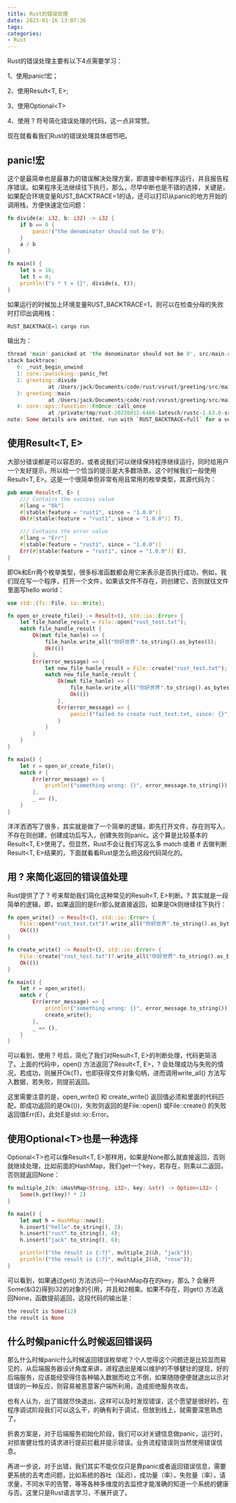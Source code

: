 ```yaml
---
title: Rust的错误处理
date: 2023-01-16 13:07:36
tags:
categories:
- Rust
---
```


Rust的错误处理主要有以下4点需要学习：

1、使用panic!宏；

2、使用Result\<T, E\>;

3、使用Optional\<T\>

4、使用 ? 符号简化错误处理的代码，这一点非常赞。

现在就看看我们Rust的错误处理具体细节吧。

<!--more-->

<!-- toc -->

## panic!宏

这个是最简单也是最暴力的错误解决处理方案，即直接中断程序运行，并且报告程序错误。如果程序无法继续往下执行，那么，尽早中断也是不错的选择，关键是，如果配合环境变量RUST_BACKTRACE=1的话，还可以打印从panic的地方开始的调用栈，方便快速定位问题：

```rust
fn divide(a: i32, b: i32) -> i32 {
    if b == 0 {
        panic!("the denominator should not be 0");
    }
    a / b
}

fn main() {
    let s = 16;
    let t = 0;
    println!("s * t = {}", divide(s, t));
}
```

如果运行的时候加上环境变量RUST_BACKTRACE=1，则可以在检查分母的失败时打印出调用栈：

```rust
RUST_BACKTRACE=1 cargo run
```

 输出为：

```rust
thread 'main' panicked at 'the denominator should not be 0', src/main.rs:4:9
stack backtrace:
   0: _rust_begin_unwind
   1: core::panicking::panic_fmt
   2: greeting::divide
             at /Users/jack/Documents/code/rust/vsrust/greeting/src/main.rs:4:9
   3: greeting::main
             at /Users/jack/Documents/code/rust/vsrust/greeting/src/main.rs:12:28
   4: core::ops::function::FnOnce::call_once
             at /private/tmp/rust-20220812-6466-1atesch/rustc-1.63.0-src/library/core/src/ops/function.rs:248:5
note: Some details are omitted, run with `RUST_BACKTRACE=full` for a verbose backtrace.
```



## 使用Result\<T, E\>

大部分错误都是可以容忍的，或者说我们可以继续保持程序继续运行，同时给用户一个友好提示，所以给一个恰当的提示是大多数场景。这个时候我们一般使用Result\<T, E\>。这是一个很简单但非常有用且常用的枚举类型，其源代码为：

```rust
pub enum Result<T, E> {
    /// Contains the success value
    #[lang = "Ok"]
    #[stable(feature = "rust1", since = "1.0.0")]
    Ok(#[stable(feature = "rust1", since = "1.0.0")] T),

    /// Contains the error value
    #[lang = "Err"]
    #[stable(feature = "rust1", since = "1.0.0")]
    Err(#[stable(feature = "rust1", since = "1.0.0")] E),
}
```

即Ok和Err两个枚举类型，很多标准函数都会用它来表示是否执行成功，例如，我们现在写一个程序，打开一个文件，如果该文件不存在，则创建它，否则就往文件里面写hello world：

```rust
use std::{fs::File, io::Write};

fn open_or_create_file() -> Result<(), std::io::Error> {
    let file_handle_result = File::open("rust_test.txt");
    match file_handle_result {
        Ok(mut file_hanle) => {
            file_hanle.write_all("你好世界".to_string().as_bytes());
            Ok(())
        },
        Err(error_message) => {
            let new_file_hanle_result = File::create("rust_test.txt");
            match new_file_hanle_result {
                Ok(mut file_hanle) => {
                    file_hanle.write_all("你好世界".to_string().as_bytes());
                    Ok(())
                },
                Err(error_message) => {
                    panic!("failed to create rust_test.txt, since: {}", error_message.to_string());
                }
            }
        }
    }
}

fn main() {
    let r = open_or_create_file();
    match r {
        Err(error_message) => {
            println!("something wrong: {}", error_message.to_string());
        },
        _ => (),
    }
}
```

洋洋洒洒写了很多，其实就是做了一个简单的逻辑，即先打开文件，存在则写入，不存在则创建，创建成功后写入，创建失败则panic。这个算是比较基本的Result\<T, E\>使用了。但显然，Rust不会让我们写这么多 match 或者 if 去做判断Result\<T, E\>结果的，下面就看看Rust是怎么把这段代码简化的。



## 用 ? 来简化返回的错误值处理

Rust提供了了 ? 号来帮助我们简化这种常见的Result\<T, E\>判断。? 其实就是一段简单的逻辑，即，如果返回的是Err那么就直接返回，如果是Ok则继续往下执行：

```rust
fn open_write() -> Result<(), std::io::Error> {
    File::open("rust_test.txt")?.write_all("你好世界".to_string().as_bytes());
    Ok(())
}

fn create_write() -> Result<(), std::io::Error> {
    File::create("rust_test.txt")?.write_all("你好世界".to_string().as_bytes());
    Ok(())
}

fn main() {
    let r = open_write();
    match r {
        Err(error_message) => {
            println!("something wrong: {}", error_message.to_string());
            create_write();
        },
        _ => (),
    }
}
```

可以看到，使用 ? 号后，简化了我们对Result\<T, E\>的判断处理，代码更简洁了。上面的代码中，open() 方法返回了Result\<T, E\>，? 会处理成功与失败的情况，若成功，则展开Ok(T)，也即获得文件对象句柄，进而调用write_all() 方法写入数据，若失败，则提前返回。

这里需要注意的是，open_write() 和 create_write() 返回值必须和里面的代码匹配，即成功返回的是Ok(())，失败则返回的是File::open() 或File::create() 的失败返回值Err(E)，此处E是std::io::Error。



## 使用Optional\<T\>也是一种选择

Optional\<T\>也可以像Result\<T, E\>那样用，如果是None那么就直接返回，否则就继续处理，比如前面的HashMap，我们get一个key，若存在，则乘以二返回，否则就返回None：

```rust
fn multiple_2(h: &HashMap<String, i32>, key: &str) -> Option<i32> {
    Some(h.get(key)? * 2)
}

fn main() {
    let mut h = HashMap::new();
    h.insert("hello".to_string(), 2);
    h.insert("rust".to_string(), 4);
    h.insert("jack".to_string(), 6);

    println!("the result is {:?}", multiple_2(&h, "jack"));
    println!("the result is {:?}", multiple_2(&h, "rose"));
}
```

可以看到，如果通过get() 方法访问一个HashMap存在的key，那么 ? 会展开Some(&i32)得到i32的对象的引用，并且和2相乘。如果不存在，则get() 方法返回None，函数提前返回，这段代码的输出是：

 ```rust
 the result is Some(12)
 the result is None
 ```



## 什么时候panic什么时候返回错误码

那么什么时候panic什么时候返回错误枚举呢？个人觉得这个问题还是比较显而易见的，从后端服务器设计角度来讲，进程退出是难以维护的不够健壮的提现，好的后端服务，应该能经受得住各种输入数据而屹立不倒，如果随随便便就退出以示对错误的一种反应，则容易被恶意客户端所利用，造成拒绝服务攻击。

也有人认为，出了错就尽快退出，这样可以及时发现错误，这个愿望是很好的，在程序调试阶段我们可以这么干，的确有利于调试，但放到线上，就需要深思熟虑了。

折衷方案是，对于后端服务初始化阶段，我们可以对关键信息做panic，运行时，对损害健壮性的请求进行提前拦截并提示错误。业务流程错误则当然使用错误信息。

再进一步说，对于出错，我们其实不能仅仅只是靠panic或者返回错误信息，需要更系统的去考虑问题，比如系统的吞吐（延迟），成功量（率），失败量（率），请求量，不同水平的告警，等等各种多维度的去监控才能准确的知道一个系统的健康与否。这里只是Rust语言学习，不展开说了。
